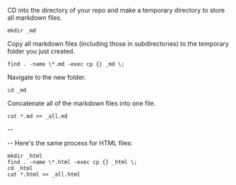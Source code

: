 
CD into the directory of your repo and make a temporary directory to store all markdown files.
```
mkdir _md
```

Copy all markdown files (including those in subdirectories) to the temporary folder you just created.
```
find . -name \*.md -exec cp {} _md \;
```

Navigate to the new folder.
```
cd _md
```

Concatenate all of the markdown files into one file.
```
cat *.md >> _all.md
```

--



--
Here's the same process for HTML files:
```
mkdir _html
find . -name \*.html -exec cp {} _html \;
cd _html
cat *.html >> _all.html
```
